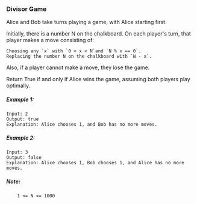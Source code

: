 ### Divisor Game
Alice and Bob take turns playing a game, with Alice starting first.

Initially, there is a number N on the chalkboard.  On each player's turn, that player makes a move consisting of:

    Choosing any `x` with `0 < x < N`and `N % x == 0`.
    Replacing the number N on the chalkboard with `N - x`.

Also, if a player cannot make a move, they lose the game.

Return True if and only if Alice wins the game, assuming both players play optimally.

 

##### Example 1:
```
Input: 2
Output: true
Explanation: Alice chooses 1, and Bob has no more moves.
```
##### Example 2:
```
Input: 3
Output: false
Explanation: Alice chooses 1, Bob chooses 1, and Alice has no more moves.
```
 

##### Note:
```
    1 <= N <= 1000
```
